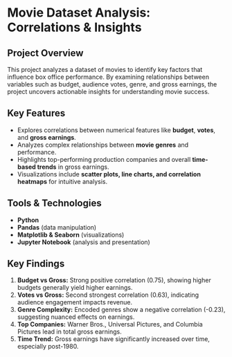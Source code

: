 # Movie Dataset Analysis: Correlations & Insights

## Project Overview
This project analyzes a dataset of movies to identify key factors that influence box office performance. By examining relationships between variables such as budget, audience votes, genre, and gross earnings, the project uncovers actionable insights for understanding movie success.

## Key Features
- Explores correlations between numerical features like **budget**, **votes**, and **gross earnings**.  
- Analyzes complex relationships between **movie genres** and performance.  
- Highlights top-performing production companies and overall **time-based trends** in gross earnings.  
- Visualizations include **scatter plots, line charts, and correlation heatmaps** for intuitive analysis.

## Tools & Technologies
- **Python**  
- **Pandas** (data manipulation)  
- **Matplotlib & Seaborn** (visualizations)  
- **Jupyter Notebook** (analysis and presentation)

## Key Findings
1. **Budget vs Gross:** Strong positive correlation (0.75), showing higher budgets generally yield higher earnings.  
2. **Votes vs Gross:** Second strongest correlation (0.63), indicating audience engagement impacts revenue.  
3. **Genre Complexity:** Encoded genres show a negative correlation (-0.23), suggesting nuanced effects on earnings.  
4. **Top Companies:** Warner Bros., Universal Pictures, and Columbia Pictures lead in total gross earnings.  
5. **Time Trend:** Gross earnings have significantly increased over time, especially post-1980.
